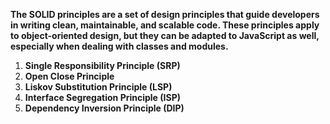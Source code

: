 **The SOLID principles are a set of design principles that guide developers in writing clean, maintainable, and scalable code.
These principles apply to object-oriented design, but they can be adapted to JavaScript as well, especially when dealing with classes and modules.**

1. **Single Responsibility Principle (SRP)**
2. **Open Close Principle**
3. **Liskov Substitution Principle (LSP)**
4. **Interface Segregation Principle (ISP)**
5. **Dependency Inversion Principle (DIP)**
